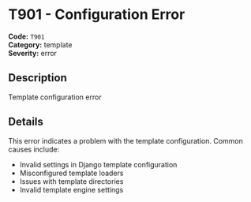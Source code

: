 # T901 - Configuration Error

<!-- This file is automatically generated from diagnostics.toml -->
<!-- Do not edit manually. To update this rule, edit the TOML file instead. -->

**Code:** `T901`  
**Category:** template  
**Severity:** error  

## Description

Template configuration error

## Details

This error indicates a problem with the template configuration. Common causes include:
- Invalid settings in Django template configuration
- Misconfigured template loaders
- Issues with template directories
- Invalid template engine settings
